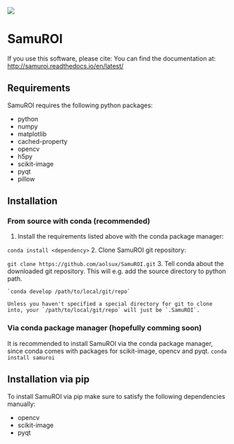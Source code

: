 [<img src="https://readthedocs.org/projects/samuroi/badge/?version=latest">](http://samuroi.readthedocs.io/en/latest/?badge=latest)

# SamuROI
If you use this software, please cite:
You can find the documentation at: http://samuroi.readthedocs.io/en/latest/

## Requirements
SamuROI requires the following python packages:
- python
- numpy
- matplotlib
- cached-property
- opencv
- h5py
- scikit-image
- pyqt
- pillow

## Installation
### From source with conda (recommended)
 1. Install the requirements listed above with the conda package manager:
 
  `conda install <dependency>`
 2. Clone SamuROI git repository:
 
  `git clone https://github.com/aolsux/SamuROI.git`
 3. Tell conda about the downloaded git repository. This will e.g. add the source directory to python path.
 
    `conda develop /path/to/local/git/repo`
    
    Unless you haven't specified a special directory for git to clone into, your `/path/to/local/git/repo` will just be `.SamuROI`.

### Via conda package manager (hopefully comming soon)
It is recommended to install SamuROI via the conda package manager, 
since conda comes with packages for scikit-image, opencv and pyqt.
`conda install samuroi`

## Installation via pip
To install SamuROI via pip make sure to satisfy the following dependencies
manually:
- opencv
- scikit-image
- pyqt
